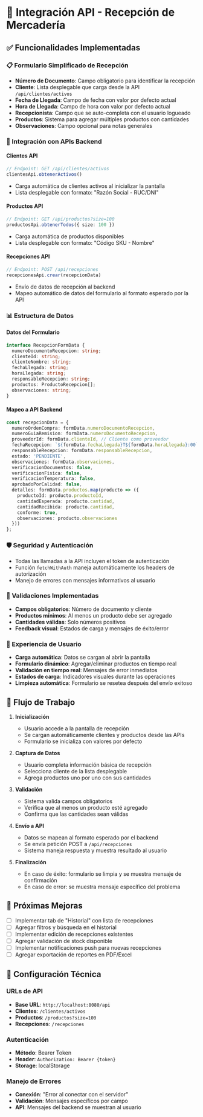# 🔗 Integración API - Recepción de Mercadería

## ✅ Funcionalidades Implementadas

### 📋 Formulario Simplificado de Recepción
- **Número de Documento**: Campo obligatorio para identificar la recepción
- **Cliente**: Lista desplegable que carga desde la API `/api/clientes/activos`
- **Fecha de Llegada**: Campo de fecha con valor por defecto actual
- **Hora de Llegada**: Campo de hora con valor por defecto actual
- **Recepcionista**: Campo que se auto-completa con el usuario logueado
- **Productos**: Sistema para agregar múltiples productos con cantidades
- **Observaciones**: Campo opcional para notas generales

### 🔌 Integración con APIs Backend

#### Clientes API
```typescript
// Endpoint: GET /api/clientes/activos
clientesApi.obtenerActivos()
```
- Carga automática de clientes activos al inicializar la pantalla
- Lista desplegable con formato: "Razón Social - RUC/DNI"

#### Productos API
```typescript
// Endpoint: GET /api/productos?size=100
productosApi.obtenerTodos({ size: 100 })
```
- Carga automática de productos disponibles
- Lista desplegable con formato: "Código SKU - Nombre"

#### Recepciones API
```typescript
// Endpoint: POST /api/recepciones
recepcionesApi.crear(recepcionData)
```
- Envío de datos de recepción al backend
- Mapeo automático de datos del formulario al formato esperado por la API

### 📊 Estructura de Datos

#### Datos del Formulario
```typescript
interface RecepcionFormData {
  numeroDocumentoRecepcion: string;
  clienteId: string;
  clienteNombre: string;
  fechaLlegada: string;
  horaLlegada: string;
  responsableRecepcion: string;
  productos: ProductoRecepcion[];
  observaciones: string;
}
```

#### Mapeo a API Backend
```typescript
const recepcionData = {
  numeroOrdenCompra: formData.numeroDocumentoRecepcion,
  numeroGuiaRemision: formData.numeroDocumentoRecepcion,
  proveedorId: formData.clienteId, // Cliente como proveedor
  fechaRecepcion: `${formData.fechaLlegada}T${formData.horaLlegada}:00`,
  responsableRecepcion: formData.responsableRecepcion,
  estado: 'PENDIENTE',
  observaciones: formData.observaciones,
  verificacionDocumentos: false,
  verificacionFisica: false,
  verificacionTemperatura: false,
  aprobadoPorCalidad: false,
  detalles: formData.productos.map(producto => ({
    productoId: producto.productoId,
    cantidadEsperada: producto.cantidad,
    cantidadRecibida: producto.cantidad,
    conforme: true,
    observaciones: producto.observaciones
  }))
};
```

### 🛡️ Seguridad y Autenticación
- Todas las llamadas a la API incluyen el token de autenticación
- Función `fetchWithAuth` maneja automáticamente los headers de autorización
- Manejo de errores con mensajes informativos al usuario

### 🎯 Validaciones Implementadas
- **Campos obligatorios**: Número de documento y cliente
- **Productos mínimos**: Al menos un producto debe ser agregado
- **Cantidades válidas**: Solo números positivos
- **Feedback visual**: Estados de carga y mensajes de éxito/error

### 📱 Experiencia de Usuario
- **Carga automática**: Datos se cargan al abrir la pantalla
- **Formulario dinámico**: Agregar/eliminar productos en tiempo real
- **Validación en tiempo real**: Mensajes de error inmediatos
- **Estados de carga**: Indicadores visuales durante las operaciones
- **Limpieza automática**: Formulario se resetea después del envío exitoso

## 🔄 Flujo de Trabajo

1. **Inicialización**
   - Usuario accede a la pantalla de recepción
   - Se cargan automáticamente clientes y productos desde las APIs
   - Formulario se inicializa con valores por defecto

2. **Captura de Datos**
   - Usuario completa información básica de recepción
   - Selecciona cliente de la lista desplegable
   - Agrega productos uno por uno con sus cantidades

3. **Validación**
   - Sistema valida campos obligatorios
   - Verifica que al menos un producto esté agregado
   - Confirma que las cantidades sean válidas

4. **Envío a API**
   - Datos se mapean al formato esperado por el backend
   - Se envía petición POST a `/api/recepciones`
   - Sistema maneja respuesta y muestra resultado al usuario

5. **Finalización**
   - En caso de éxito: formulario se limpia y se muestra mensaje de confirmación
   - En caso de error: se muestra mensaje específico del problema

## 🚀 Próximas Mejoras

- [ ] Implementar tab de "Historial" con lista de recepciones
- [ ] Agregar filtros y búsqueda en el historial
- [ ] Implementar edición de recepciones existentes
- [ ] Agregar validación de stock disponible
- [ ] Implementar notificaciones push para nuevas recepciones
- [ ] Agregar exportación de reportes en PDF/Excel

## 🔧 Configuración Técnica

### URLs de API
- **Base URL**: `http://localhost:8080/api`
- **Clientes**: `/clientes/activos`
- **Productos**: `/productos?size=100`
- **Recepciones**: `/recepciones`

### Autenticación
- **Método**: Bearer Token
- **Header**: `Authorization: Bearer {token}`
- **Storage**: localStorage

### Manejo de Errores
- **Conexión**: "Error al conectar con el servidor"
- **Validación**: Mensajes específicos por campo
- **API**: Mensajes del backend se muestran al usuario
